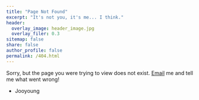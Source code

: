 ```yaml
---
title: "Page Not Found"
excerpt: "It's not you, it's me... I think."
header: 
  overlay_image: header_image.jpg
  overlay_filer: 0.3
sitemap: false
share: false
author_profile: false
permalink: /404.html
---
```


Sorry, but the page you were trying to view does not exist. [Email](mailto:jkim266@syr.edu) me and tell me what went wrong!
<br>
- Jooyoung

